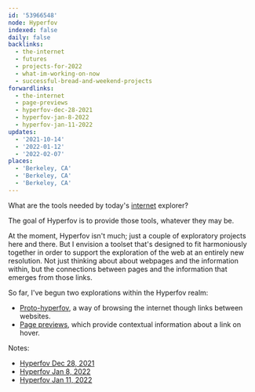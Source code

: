 ```yaml
---
id: '53966548'
node: Hyperfov
indexed: false
daily: false
backlinks:
  - the-internet
  - futures
  - projects-for-2022
  - what-im-working-on-now
  - successful-bread-and-weekend-projects
forwardlinks:
  - the-internet
  - page-previews
  - hyperfov-dec-28-2021
  - hyperfov-jan-8-2022
  - hyperfov-jan-11-2022
updates:
  - '2021-10-14'
  - '2022-01-12'
  - '2022-02-07'
places:
  - 'Berkeley, CA'
  - 'Berkeley, CA'
  - 'Berkeley, CA'
---
```

What are the tools needed by today's [internet](the-internet.md) explorer? 

The goal of Hyperfov is to provide those tools, whatever they may be. 

At the moment, Hyperfov isn't much; just a couple of exploratory projects here and there. But I envision a toolset that's designed to fit harmoniously together in order to support the exploration of the web at an entirely new resolution. Not just thinking about about webpages and the information within, but the connections between pages and the information that emerges from those links. 

So far, I've begun two explorations within the Hyperfov realm: 

- [Proto-hyperfov](https://futureland.tv/christian/entry/68730), a way of browsing the internet though links between websites. 
- [Page previews](page-previews.md), which provide contextual information about a link on hover. 

Notes:

- [Hyperfov Dec 28, 2021](hyperfov-dec-28-2021.md)
- [Hyperfov Jan 8, 2022](hyperfov-jan-8-2022.md)
- [Hyperfov Jan 11, 2022](hyperfov-jan-11-2022.md)
